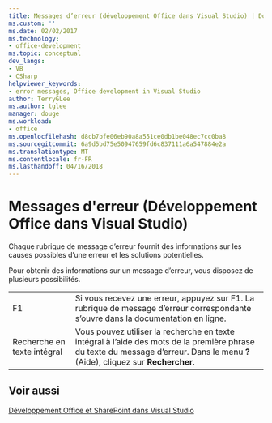 ```yaml
---
title: Messages d’erreur (développement Office dans Visual Studio) | Documents Microsoft
ms.custom: ''
ms.date: 02/02/2017
ms.technology:
- office-development
ms.topic: conceptual
dev_langs:
- VB
- CSharp
helpviewer_keywords:
- error messages, Office development in Visual Studio
author: TerryGLee
ms.author: tglee
manager: douge
ms.workload:
- office
ms.openlocfilehash: d8cb7bfe06eb90a8a551ce0db1be048ec7cc0ba8
ms.sourcegitcommit: 6a9d5bd75e50947659fd6c837111a6a547884e2a
ms.translationtype: MT
ms.contentlocale: fr-FR
ms.lasthandoff: 04/16/2018
---
```

# <a name="error-messages-office-development-in-visual-studio"></a>Messages d'erreur (Développement Office dans Visual Studio)
  Chaque rubrique de message d’erreur fournit des informations sur les causes possibles d’une erreur et les solutions potentielles.  
  
 Pour obtenir des informations sur un message d’erreur, vous disposez de plusieurs possibilités.  
  
|||  
|-|-|  
|F1|Si vous recevez une erreur, appuyez sur F1. La rubrique de message d’erreur correspondante s’ouvre dans la documentation en ligne.|  
|Recherche en texte intégral|Vous pouvez utiliser la recherche en texte intégral à l’aide des mots de la première phrase du texte du message d’erreur. Dans le menu **?** (Aide), cliquez sur **Rechercher**.|  
  
## <a name="see-also"></a>Voir aussi  
 [Développement Office et SharePoint dans Visual Studio](../vsto/office-and-sharepoint-development-in-visual-studio.md)  
  
  